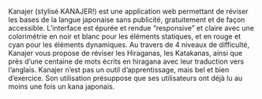 Kanajer (stylisé KANAJER!) est une application web permettant de réviser les bases de la langue japonaise sans publicité, gratuitement et de façon accessible. L’interface est épurée et rendue “responsive” et claire avec une colorimétrie en noir et  blanc pour les éléments statiques, et en rouge et cyan pour les éléments dynamiques. Au travers de 4 niveaux de difficulté, Kanajer vous propose de réviser les Hiraganas, les Katakanas, ainsi que près d’une centaine de mots écrits en hiragana avec leur traduction vers l’anglais.
	Kanajer n’est pas un outil d’apprentissage, mais bel et bien d’exercice. Son utilisation présuppose que ses utilisateurs ont déjà lu au moins une fois un kana japonais.
